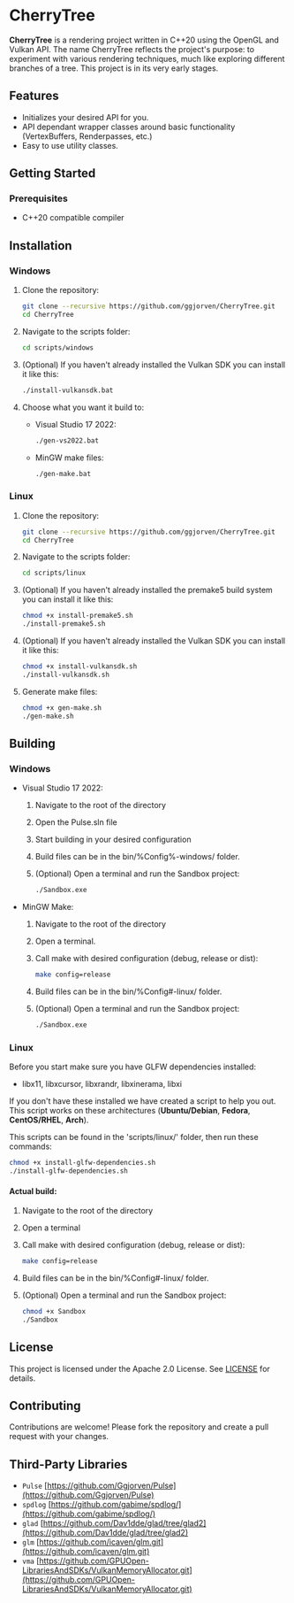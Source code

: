 # CherryTree

**CherryTree** is a rendering project written in C++20 using the OpenGL and Vulkan API. The name CherryTree reflects the project's purpose: to experiment with various rendering techniques, much like exploring different branches of a tree. This project is in its very early stages.

## Features

- Initializes your desired API for you.
- API dependant wrapper classes around basic functionality (VertexBuffers, Renderpasses, etc.)
- Easy to use utility classes.

## Getting Started

### Prerequisites

- C++20 compatible compiler

## Installation

### Windows

1. Clone the repository:
    ```sh
    git clone --recursive https://github.com/ggjorven/CherryTree.git
    cd CherryTree
    ```

2. Navigate to the scripts folder:
    ```sh
    cd scripts/windows
    ```

3. (Optional) If you haven't already installed the Vulkan SDK you can install it like this:
    ```sh
    ./install-vulkansdk.bat
    ```

4. Choose what you want it build to:
    - Visual Studio 17 2022:
        ```sh
        ./gen-vs2022.bat
        ```
    - MinGW make files:
        ```sh
        ./gen-make.bat
        ```

### Linux

1. Clone the repository:
    ```sh
    git clone --recursive https://github.com/ggjorven/CherryTree.git
    cd CherryTree
    ```

2. Navigate to the scripts folder:
    ```sh
    cd scripts/linux
    ```

3. (Optional) If you haven't already installed the premake5 build system you can install it like this:
    ```sh
    chmod +x install-premake5.sh
    ./install-premake5.sh
    ```

4. (Optional) If you haven't already installed the Vulkan SDK you can install it like this:
    ```sh
    chmod +x install-vulkansdk.sh
    ./install-vulkansdk.sh
    ```

5. Generate make files:
    ```sh
    chmod +x gen-make.sh
    ./gen-make.sh
    ```

## Building

### Windows
- Visual Studio 17 2022:
    1. Navigate to the root of the directory
    2. Open the Pulse.sln file
    3. Start building in your desired configuration
    4. Build files can be in the bin/%Config%-windows/ folder.
    5. (Optional) Open a terminal and run the Sandbox project:
       
        ```sh
        ./Sandbox.exe
        ```

- MinGW Make:
    1. Navigate to the root of the directory
    2. Open a terminal.
    3. Call make with desired configuration (debug, release or dist):
       
        ```sh
        make config=release
        ```
        
    5. Build files can be in the bin/%Config#-linux/ folder.
    6. (Optional) Open a terminal and run the Sandbox project:
        ```sh
        ./Sandbox.exe
        ```

### Linux
Before you start make sure you have GLFW dependencies installed:
- libx11, libxcursor, libxrandr, libxinerama, libxi

If you don't have these installed we have created a script to help you out.
This script works on these architectures (**Ubuntu/Debian**, **Fedora**, **CentOS/RHEL**, **Arch**).

This scripts can be found in the 'scripts/linux/' folder, then run these commands:
```sh
chmod +x install-glfw-dependencies.sh
./install-glfw-dependencies.sh
```

#### Actual build:

1. Navigate to the root of the directory
2. Open a terminal
3. Call make with desired configuration (debug, release or dist):
   
    ```sh
    make config=release
    ```
    
5. Build files can be in the bin/%Config#-linux/ folder.
6. (Optional) Open a terminal and run the Sandbox project:
   
    ```sh
    chmod +x Sandbox
    ./Sandbox
    ```

## License
This project is licensed under the Apache 2.0 License. See [LICENSE](LICENSE.txt) for details.

## Contributing
Contributions are welcome! Please fork the repository and create a pull request with your changes.

## Third-Party Libraries
  - `Pulse` [https://github.com/Ggjorven/Pulse](https://github.com/Ggjorven/Pulse)
  - `spdlog` [https://github.com/gabime/spdlog/](https://github.com/gabime/spdlog/)
  - `glad` [https://github.com/Dav1dde/glad/tree/glad2](https://github.com/Dav1dde/glad/tree/glad2)
  - `glm` [https://github.com/icaven/glm.git](https://github.com/icaven/glm.git)
  - `vma` [https://github.com/GPUOpen-LibrariesAndSDKs/VulkanMemoryAllocator.git](https://github.com/GPUOpen-LibrariesAndSDKs/VulkanMemoryAllocator.git)
